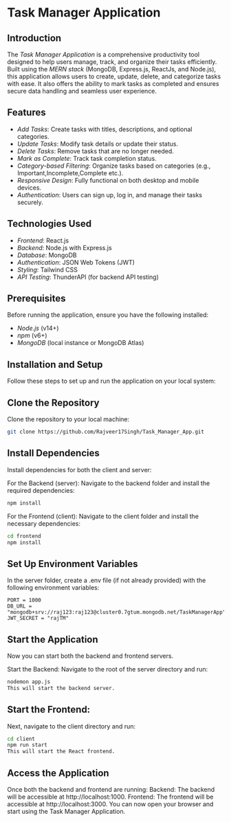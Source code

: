 # Task Manager Application

## Introduction
The *Task Manager Application* is a comprehensive productivity tool designed to help users manage, track, and organize their tasks efficiently. Built using the *MERN stack* (MongoDB, Express.js, ReactJs, and Node.js), this application allows users to create, update, delete, and categorize tasks with ease. It also offers the ability to mark tasks as completed and ensures secure data handling and seamless user experience.

## Features
- *Add Tasks*: Create tasks with titles, descriptions, and optional categories.
- *Update Tasks*: Modify task details or update their status.
- *Delete Tasks*: Remove tasks that are no longer needed.
- *Mark as Complete*: Track task completion status.
- *Category-based Filtering*: Organize tasks based on categories (e.g., Important,Incomplete,Complete etc.).
- *Responsive Design*: Fully functional on both desktop and mobile devices.
- *Authentication*: Users can sign up, log in, and manage their tasks securely.

## Technologies Used
- *Frontend*: React.js
- *Backend*: Node.js with Express.js
- *Database*: MongoDB
- *Authentication*: JSON Web Tokens (JWT)
- *Styling*: Tailwind CSS
- *API Testing*: ThunderAPI (for backend API testing)

## Prerequisites
Before running the application, ensure you have the following installed:

- *Node.js* (v14+)
- *npm* (v6+)
- *MongoDB* (local instance or MongoDB Atlas)

## Installation and Setup

Follow these steps to set up and run the application on your local system:

##  Clone the Repository

Clone the repository to your local machine:

```bash
git clone https://github.com/Rajveer17Singh/Task_Manager_App.git
```
## Install Dependencies
Install dependencies for both the client and server:

For the Backend (server):
Navigate to the backend folder and install the required dependencies:

```bash
npm install
```

For the Frontend (client):
Navigate to the client folder and install the necessary dependencies:

```bash
cd frontend
npm install
```

## Set Up Environment Variables
In the server folder, create a .env file (if not already provided) with the following environment variables:

``` .env
PORT = 1000
DB_URL = "mongodb+srv://raj123:raj123@cluster0.7gtum.mongodb.net/TaskManagerApp"
JWT_SECRET = "rajTM"
```

## Start the Application
Now you can start both the backend and frontend servers.

Start the Backend:
Navigate to the root of the server directory and run:

```bash
nodemon app.js
This will start the backend server.
```
## Start the Frontend:
Next, navigate to the client directory and run:

```bash
cd client
npm run start
This will start the React frontend.
```
## Access the Application
Once both the backend and frontend are running:
Backend: The backend will be accessible at http://localhost:1000.
Frontend: The frontend will be accessible at http://localhost:3000.
You can now open your browser and start using the Task Manager Application.
